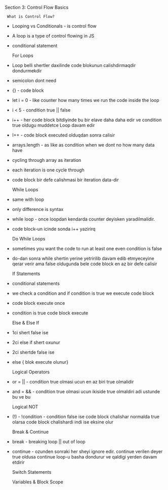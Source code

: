 Section 3: Control Flow Basics

     What is Control Flow?

* Looping vs Conditionals - is control flow
* A loop is a type of control flowing in JS
* conditional statement
  

     For Loops

* Loop belli shertler daxilinde code blokunun calishdirmaqdir dondurmekdir
* semicolon dont need
* {} - code block
* let i = 0 - like counter how many times we run the code inside the loop
* i < 5 - condition true || false
* i++ - her code block bitdiyinde bu bir elave daha daha edir ve condition true oldugu muddetce Loop davam edir
* I++ - code block executed olduqdan sonra calisir
* arrays.length - as like as condition when we dont no how many data have
* cycling through array as iteration
* each iteration is one cycle through
* code block bir defe calishmasi bir iteration data-dir  
    
    
     While Loops

* same with loop
* only difference is syntax
* while loop - once loopdan kendarda counter deyisken yaradilmalidir.
* code block-un icinde sonda i++ yazirirq


     Do While Loops

* sometimes you want the code to run at least one even condition is false
* do-dan sonra while shertin yerine yetririlib davam edib etmyeceyine qerar verir ama false oldugunda bele code block en az bir defe calisir



     If Statements

* conditional statements
* we check a condition and if condition is true we execute code block
* code block execute once 
* condition is true code block execute
     

     Else & Else If

* 1ci shert false ise
* 2ci else if shert oxunur
* 2ci shertde false ise 
* else { blok execute olunur}


     Logical Operators

* or = || - condition true olmasi ucun en az biri true olmalidir
* and = && - condition true olmasi ucun ikiside true olmaldiri adi ustunde bu ve bu


     Logical NOT

* (!) - !condition - condition false ise code block chalishar normalda true olarsa code block chalishardi indi ise eksine olur 


     Break & Continue
 
* break - breaking loop || out of loop
* continue - ozunden sonraki her sheyi ignore edir.  continue verilen  deyer true oldusa continue loop-u basha dondurur ve qaldigi yerden davam etdirir




     Switch Statements

     Variables & Block Scope
